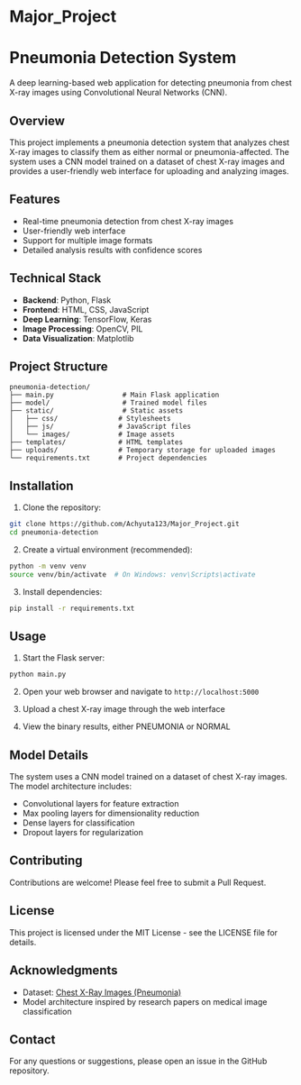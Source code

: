# Major_Project
# Pneumonia Detection System

A deep learning-based web application for detecting pneumonia from chest X-ray images using Convolutional Neural Networks (CNN).

## Overview

This project implements a pneumonia detection system that analyzes chest X-ray images to classify them as either normal or pneumonia-affected. The system uses a CNN model trained on a dataset of chest X-ray images and provides a user-friendly web interface for uploading and analyzing images.

## Features

- Real-time pneumonia detection from chest X-ray images
- User-friendly web interface
- Support for multiple image formats
- Detailed analysis results with confidence scores


## Technical Stack

- **Backend**: Python, Flask
- **Frontend**: HTML, CSS, JavaScript
- **Deep Learning**: TensorFlow, Keras
- **Image Processing**: OpenCV, PIL
- **Data Visualization**: Matplotlib

## Project Structure

```
pneumonia-detection/
├── main.py                 # Main Flask application
├── model/                  # Trained model files
├── static/                 # Static assets
│   ├── css/               # Stylesheets
│   ├── js/                # JavaScript files
│   └── images/            # Image assets
├── templates/             # HTML templates
├── uploads/               # Temporary storage for uploaded images
└── requirements.txt       # Project dependencies
```

## Installation

1. Clone the repository:
```bash
git clone https://github.com/Achyuta123/Major_Project.git
cd pneumonia-detection
```

2. Create a virtual environment (recommended):
```bash
python -m venv venv
source venv/bin/activate  # On Windows: venv\Scripts\activate
```

3. Install dependencies:
```bash
pip install -r requirements.txt
```

## Usage

1. Start the Flask server:
```bash
python main.py
```

2. Open your web browser and navigate to `http://localhost:5000`

3. Upload a chest X-ray image through the web interface

4. View the binary results, either PNEUMONIA or NORMAL

## Model Details

The system uses a CNN model trained on a dataset of chest X-ray images. The model architecture includes:
- Convolutional layers for feature extraction
- Max pooling layers for dimensionality reduction
- Dense layers for classification
- Dropout layers for regularization

## Contributing

Contributions are welcome! Please feel free to submit a Pull Request.

## License

This project is licensed under the MIT License - see the LICENSE file for details.

## Acknowledgments

- Dataset: [Chest X-Ray Images (Pneumonia)](https://www.kaggle.com/datasets/paultimothymooney/chest-xray-pneumonia)
- Model architecture inspired by research papers on medical image classification

## Contact

For any questions or suggestions, please open an issue in the GitHub repository.
